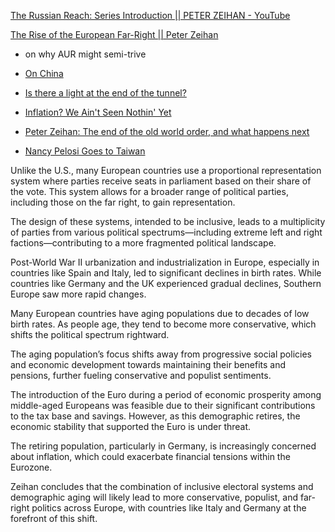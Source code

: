 [The Russian Reach: Series Introduction \|\| PETER ZEIHAN - YouTube](https://youtu.be/lGFKwshHjWQ?si=I6Y-CmdFkq51XITr)

[The Rise of the European Far-Right || Peter Zeihan](https://www.youtube.com/watch?v=GHIogvHmhxM)

- on why AUR might semi-trive

- [On China](https://youtu.be/_zt66z_F8Ns)
- [Is there a light at the end of the tunnel?](https://youtu.be/_zt66z_F8Ns?t=658)
- [Inflation? We Ain't Seen Nothin' Yet](https://www.youtube.com/watch?v=Ac0BOavsWaY&feature=youtu.be)
- [Peter Zeihan: The end of the old world order, and what happens next](https://youtu.be/_zt66z_F8Ns)
- [Nancy Pelosi Goes to Taiwan](https://www.youtube.com/watch?v=GpYwLoMUEQo)

Unlike the U.S., many European countries use a proportional representation system where parties receive seats in parliament based on their share of the vote. This system allows for a broader range of political parties, including those on the far right, to gain representation.

The design of these systems, intended to be inclusive, leads to a multiplicity of parties from various political spectrums—including extreme left and right factions—contributing to a more fragmented political landscape.

Post-World War II urbanization and industrialization in Europe, especially in countries like Spain and Italy, led to significant declines in birth rates. While countries like Germany and the UK experienced gradual declines, Southern Europe saw more rapid changes.

Many European countries have aging populations due to decades of low birth rates. As people age, they tend to become more conservative, which shifts the political spectrum rightward.

The aging population’s focus shifts away from progressive social policies and economic development towards maintaining their benefits and pensions, further fueling conservative and populist sentiments.

The introduction of the Euro during a period of economic prosperity among middle-aged Europeans was feasible due to their significant contributions to the tax base and savings. However, as this demographic retires, the economic stability that supported the Euro is under threat.

The retiring population, particularly in Germany, is increasingly concerned about inflation, which could exacerbate financial tensions within the Eurozone.

Zeihan concludes that the combination of inclusive electoral systems and demographic aging will likely lead to more conservative, populist, and far-right politics across Europe, with countries like Italy and Germany at the forefront of this shift.